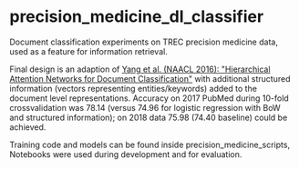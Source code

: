 # precision_medicine_dl_classifier
Document classification experiments on TREC precision medicine data, used as a feature for information retrieval.

Final design is an adaption of [Yang et al. (NAACL 2016): "Hierarchical Attention Networks for Document Classification"](https://aclweb.org/anthology/N16-1174) with additional structured information (vectors representing entities/keywords) added to the document level representations. 
Accuracy on 2017 PubMed during 10-fold crossvalidation was 78.14 (versus 74.96 for logistic regression with BoW and structured information); on 2018 data 75.98 (74.40 baseline) could be achieved.

Training code and models can be found inside precision_medicine_scripts, Notebooks were used during development and for evaluation.

